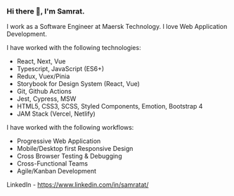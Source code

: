 ### Hi there 👋, I'm Samrat. 

I work as a Software Engineer at Maersk Technology. I love Web Application Development.

I have worked with the following technologies:
- React, Next, Vue
- Typescript, JavaScript (ES6+)
- Redux, Vuex/Pinia
- Storybook for Design System (React, Vue)
- Git, Github Actions
- Jest, Cypress, MSW
- HTML5, CSS3, SCSS, Styled Components, Emotion, Bootstrap 4
- JAM Stack (Vercel, Netlify)

I have worked with the following workflows:
- Progressive Web Application
- Mobile/Desktop first Responsive Design
- Cross Browser Testing & Debugging
- Cross-Functional Teams
- Agile/Kanban Development

LinkedIn - https://www.linkedin.com/in/samratat/

